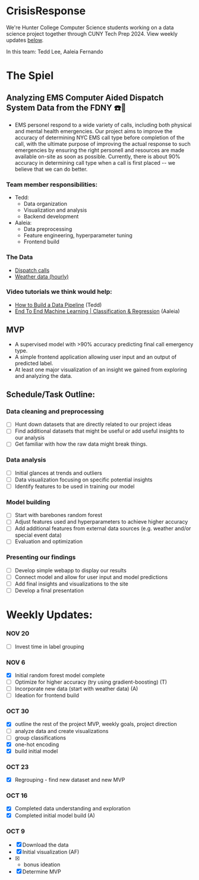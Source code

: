# CrisisResponse

We're Hunter College Computer Science students working on a data science project together through CUNY Tech Prep 2024.
View weekly updates [below](#weekly-updates).

In this team: Tedd Lee, Aaleia Fernando

# The Spiel
## Analyzing EMS Computer Aided Dispatch System Data from the FDNY :phone::rotating_light:
* EMS personel respond to a wide variety of calls, including both physical and mental health emergencies. Our project aims to improve the accuracy of determining NYC EMS call type before completion of the call, with the ultimate purpose of improving the actual response to such emergencies by ensuring the right personell and resources are made available on-site as soon as possible. Currently, there is about 90% accuracy in determining call type when a call is first placed -- we believe that we can do better.

### Team member responsibilities:
* Tedd:
  * Data organization
  * Visualization and analysis
  * Backend development
* Aaleia:
  * Data preprocessing
  * Feature engineering, hyperparameter tuning
  * Frontend build

### The Data
* [Dispatch calls](https://data.cityofnewyork.us/Public-Safety/EMS-Incident-Dispatch-Data/76xm-jjuj/about_data)
* [Weather data (hourly)](https://open-meteo.com/en/docs/historical-weather-api#latitude=40.71&longitude=-74.01&start_date=2023-01-01&end_date=2024-10-30&hourly=temperature_2m,precipitation,rain,snowfall,snow_depth,wind_speed_10m,wind_gusts_10m&daily=&timezone=America%2FNew_York)

### Video tutorials we think would help:
* [How to Build a Data Pipeline](https://youtu.be/hKv70zftW-Y?si=CpZzFRkK_2CEemNN) (Tedd)
* [End To End Machine Learning | Classification & Regression](https://www.youtube.com/watch?v=ocse1X_rtSI) (Aaleia)

## MVP
* A supervised model with >90% accuracy predicting final call emergency type.
* A simple frontend application allowing user input and an output of predicted label.
* At least one major visualization of an insight we gained from exploring and analyzing the data.

## Schedule/Task Outline:

### Data cleaning and preprocessing
* [ ] Hunt down datasets that are directly related to our project ideas
* [ ] Find additional datasets that might be useful or add useful insights to our analysis
* [ ] Get familiar with how the raw data might break things.

### Data analysis
* [ ] Initial glances at trends and outliers
* [ ] Data visualization focusing on specific potential insights
* [ ] Identify features to be used in training our model

### Model building
* [ ] Start with barebones random forest
* [ ] Adjust features used and hyperparameters to achieve higher accuracy
* [ ] Add additional features from external data sources (e.g. weather and/or special event data)
* [ ] Evaluation and optimization

### Presenting our findings
* [ ] Develop simple webapp to display our results
* [ ] Connect model and allow for user input and model predictions
* [ ] Add final insights and visualizations to the site
* [ ] Develop a final presentation

# Weekly Updates:
### NOV 20
* [ ] Invest time in label grouping

### NOV 6
* [x] Initial random forest model complete
* [ ] Optimize for higher accuracy (try using gradient-boosting) (T)
* [ ] Incorporate new data (start with weather data) (A)
* [ ] Ideation for frontend build

### OCT 30
* [x] outline the rest of the project MVP, weekly goals, project direction
* [ ] analyze data and create visualizations
* [ ] group classifications
* [x] one-hot encoding
* [x] build initial model

### OCT 23
* [x] Regrouping - find new dataset and new MVP

### OCT 16
* [x] Completed data understanding and exploration
* [x] Completed initial model build (A)

### OCT 9
* [x] Download the data
* [x] Initial visualization (AF)
* [x] + bonus ideation
* [x] Determine MVP
